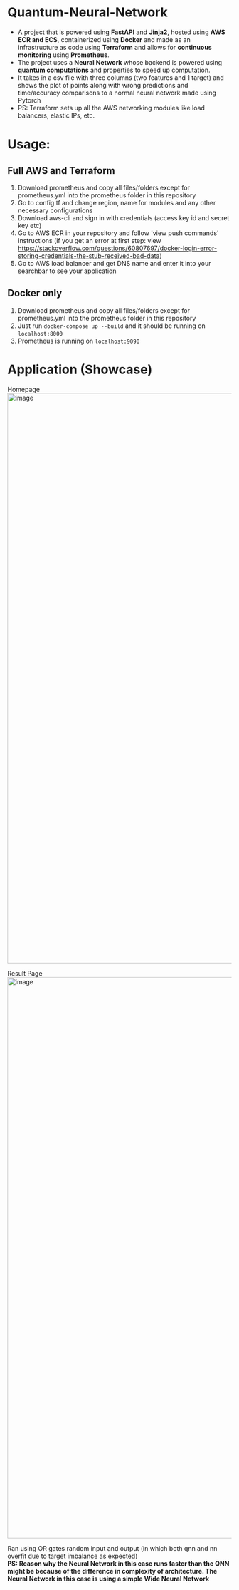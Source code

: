 # Quantum-Neural-Network
- A project that is powered using **FastAPI** and **Jinja2**, hosted using **AWS ECR and ECS**, containerized using **Docker** and made as an infrastructure as code using **Terraform** and allows for **continuous monitoring** using **Prometheus**. 
- The project uses a **Neural Network** whose backend is powered using **quantum computations** and properties to speed up computation. 
- It takes in a csv file with three columns (two features and 1 target) and shows the plot of points along with wrong predictions and time/accuracy comparisons to a normal neural network made using Pytorch
- PS: Terraform sets up all the AWS networking modules like load balancers, elastic IPs, etc.

# Usage:

## Full AWS and Terraform
1. Download prometheus and copy all files/folders except for prometheus.yml into the prometheus folder in this repository
2. Go to config.tf and change region, name for modules and any other necessary configurations
3. Download aws-cli and sign in with credentials (access key id and secret key etc)
4. Go to AWS ECR in your repository and follow 'view push commands' instructions (if you get an error at first step: view https://stackoverflow.com/questions/60807697/docker-login-error-storing-credentials-the-stub-received-bad-data)
5. Go to AWS load balancer and get DNS name and enter it into your searchbar to see your application

## Docker only
1. Download prometheus and copy all files/folders except for prometheus.yml into the prometheus folder in this repository
2. Just run `docker-compose up --build` and it should be running on `localhost:8000`
3. Prometheus is running on `localhost:9090`


# Application (Showcase)
Homepage<br>
<img width="1280" alt="image" src="https://github.com/Elstuhn/Quantum-Neural-Network/assets/66341506/4be73c4c-2912-4032-90af-473b57a5f1c2">

Result Page
<img width="1260" alt="image" src="https://github.com/Elstuhn/Quantum-Neural-Network/assets/66341506/71358dae-a486-492f-9746-fa9d71a7951e">

Ran using OR gates random input and output (in which both qnn and nn overfit due to target imbalance as expected)
<br>
**PS: Reason why the Neural Network in this case runs faster than the QNN might be because of the difference in complexity of architecture. The Neural Network in this case is using a simple Wide Neural Network**
